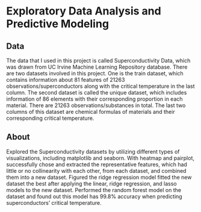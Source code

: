 # Exploratory Data Analysis and Predictive Modeling 

## Data
The data that I used in this project is called Superconductivity Data, which was drawn from UC Irvine Machine Learning Repository database. There are two datasets involved in this project. One is the train dataset, which contains information about 81 features of 21263 observations/superconductors along with the critical temperature in the last column. The second dataset is called the unique dataset, which includes information of  86 elements with their corresponding proportion in each material. There are 21263 observations/substances in total. The last two columns of this dataset are chemical formulas of materials and their corresponding critical temperature.

## About 
Explored the Superconductivity datasets by utilizing different types of visualizations, including matplotlib and seaborn. With heatmap and pairplot, successfully chose and extracted the representative features, which had little or no collinearity with each other, from each dataset, and combined them into a new dataset. Figured the ridge regression model fitted the new dataset the best after applying the linear, ridge regression, and lasso models to the new dataset. Performed the random forest model on the dataset and found out this model has 99.8% accuracy when predicting superconductors’ critical temperature.

